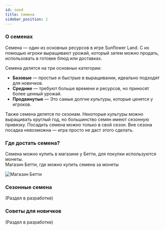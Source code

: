 ```yaml
---
id: seed
title: Семена
sidebar_position: 1
---
```


### О семенах

Семена — один из основных ресурсов в игре Sunflower Land. С их помощью игроки выращивают урожай, который затем можно продать, использовать в готовке блюд или доставках.

Семена делятся на три основных категории:

- **Базовые** — простые и быстрые в выращивании, идеально подходят для новичков.
- **Средние** — требуют больше времени и ресурсов, но приносят более ценный урожай.
- **Продвинутые** — Это самые долгие культуры, которые ценятся у игроков.

Также семена делятся по сезонам. Некоторые культуры можно выращивать круглый год, но большинство семян имеют сезонную привязку. Посадить семена можно только в свой сезон. Вне сезона посадка невозможна — игра просто не даст этого сделать.

### Где достать семена?

Семена можно купить в магазине у Бетти, для покупки используются монеты.  
Магазин Бетти, где можно купить семена за монеты

![Магазин Бетти](/img/Betty.jpg)


### Сезонные семена

(Раздел в разработке)

### Советы для новичков

(Раздел в разработке)

